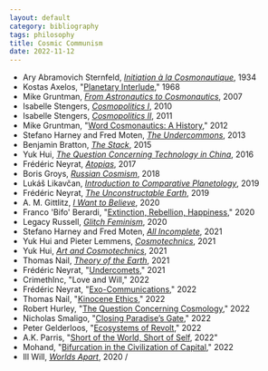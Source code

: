 ```yaml
---
layout: default
category: bibliography
tags: philosophy
title: Cosmic Communism
date: 2022-11-12
---
```


* Ary Abramovich Sternfeld, [*Initiation à la Cosmonautique*](https://en.wikipedia.org/wiki/Ary_Abramovich_Sternfeld), 1934
* Kostas Axelos, "[Planetary Interlude](https://www.jstor.org/stable/i347869)," 1968
* Mike Gruntman, [*From Astronautics to Cosmonautics*](https://books.google.ca/books/about/From_Astronautics_to_Cosmonautics.html?id=0lpTmrl-D1cC), 2007
* Isabelle Stengers, [*Cosmopolitics I*](https://www.upress.umn.edu/book-division/books/cosmopolitics-i), 2010
* Isabelle Stengers, [*Cosmopolitics II*](https://www.upress.umn.edu/book-division/books/cosmopolitics-ii), 2011
* Mike Gruntman, "[Word Cosmonautics: A History](http://astronauticsnow.com/mg_pubs/2012_gruntman_iac-cosmonautics.pdf)," 2012
* Stefano Harney and Fred Moten, [*The Undercommons*](https://www.minorcompositions.info/?p=516), 2013
* Benjamin Bratton, [*The Stack*](https://mitpress.mit.edu/9780262029575/the-stack/), 2015
* Yuk Hui, [*The Question Concerning Technology in China*](https://mitpress.mit.edu/9780995455009/the-question-concerning-technology-in-china/), 2016
* Frédéric Neyrat, [*Atopias*](https://www.fordhampress.com/9780823277568/atopias/), 2017
* Boris Groys, [*Russian Cosmism*](https://mitpress.mit.edu/9780262037433/russian-cosmism/), 2018
* Lukáš Likavčan, [*Introduction to Comparative Planetology*](https://www.likavcan.com/articles/introduction-to-comparative-planetology), 2019
* Frédéric Neyrat, [*The Unconstructable Earth*](https://www.fordhampress.com/9780823282579/the-unconstructable-earth/), 2019
* A. M. Gittlitz, [*I Want to Believe*](https://www.plutobooks.com/9781786806208/i-want-to-believe/), 2020
* Franco 'Bifo' Berardi, "[Extinction, Rebellion, Happiness](https://illwill.com/extinction-rebellion-happiness)," 2020
* Legacy Russell, [*Glitch Feminism*](https://www.versobooks.com/books/3668-glitch-feminism), 2020
* Stefano Harney and Fred Moten, [*All Incomplete*](https://www.minorcompositions.info/?p=1032), 2021
* Yuk Hui and Pieter Lemmens, [*Cosmotechnics*](https://www.routledge.com/Cosmotechnics-For-a-Renewed-Concept-of-Technology-in-the-Anthropocene/Hui-Lemmens/p/book/9780367769369), 2021
* Yuk Hui, [*Art and Cosmotechnics*](https://www.e-flux.com/books/327526/art-and-cosmotechnics/), 2021
* Thomas Nail, [*Theory of the Earth*](https://www.sup.org/books/title/?id=33107), 2021
* Frédéric Neyrat, "[Undercomets](https://illwill.com/undercomets)," 2021
* CrimethInc, "Love and Will," 2022
* Frédéric Neyrat, "[Exo-Communications](https://illwill.com/exo-communications)," 2022
* Thomas Nail, "[Kinocene Ethics](https://illwill.com/kinocene-ethics)," 2022
* Robert Hurley, "[The Question Concerning Cosmology](https://illwill.com/the-question-concerning-cosmology)," 2022
* Nicholas Smaligo, "[Closing Paradise’s Gate](https://illwill.com/closing-paradises-gate)," 2022
* Peter Gelderloos, "[Ecosystems of Revolt](https://illwill.com/ecosystems-of-revolt)," 2022
* A.K. Parris, "[Short of the World, Short of Self](https://illwill.com/short-of-the-world-short-of-self), 2022"
* Mohand, "[Bifurcation in the Civilization of Capital](https://illwill.com/bifurcation)," 2022
* Ill Will, [*Worlds Apart*](https://illwill.com/series/worlds-apart), 2020 /

